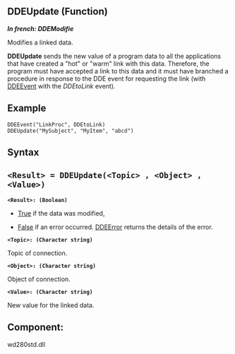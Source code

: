 
## DDEUpdate (Function)

***In french: DDEModifie***



<a name="XUse"></a>
<a name="Use"></a>
<a name="description"></a>
Modifies a linked data.

**DDEUpdate** sends the new value of a program data to all the applications that have created a "hot" or "warm" link with this data. Therefore, the program must have accepted a link to this data and it must have branched a procedure in response to the DDE event for requesting the link (with [DDEEvent](../WDLang1/3028009.md) with the *DDEtoLink* event).
<a name="Example1"></a>
<a name="sample_code"></a>

## Example


```wl
DDEEvent("LinkProc", DDEtoLink)
DDEUpdate("MySubject", "MyItem", "abcd")
```

<a name="XSYNTAX"></a>
<a name="SYNTAX1"></a>

## Syntax

`<Result> = DDEUpdate(<Topic> , <Object> , <Value>)`
---

**`<Result>: (Boolean)`**



- <u><u><u><u>True</u></u></u></u> if the data was modified,

- <u><u><u><u>False</u></u></u></u> if an error occurred. [DDEError](../WDLang1/3028006.md) returns the details of the error.




**`<Topic>: (Character string)`**

Topic of connection.

**`<Object>: (Character string)`**

Object of connection.

**`<Value>: (Character string)`**

New value for the linked data.  



<a name="XComponent"></a>

## Component:
wd280std.dll
